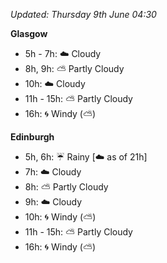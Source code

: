 *Updated: Thursday 9th June 04:30*

**Glasgow**

* 5h - 7h: :cloud: Cloudy
* 8h, 9h: :partly_sunny: Partly Cloudy
* 10h: :cloud: Cloudy
* 11h - 15h: :partly_sunny: Partly Cloudy
* 16h: :cyclone: Windy (:partly_sunny:)

**Edinburgh**

* 5h, 6h: :umbrella: Rainy [:cloud: as of 21h]
* 7h: :cloud: Cloudy
* 8h: :partly_sunny: Partly Cloudy
* 9h: :cloud: Cloudy
* 10h: :cyclone: Windy (:partly_sunny:)
* 11h - 15h: :partly_sunny: Partly Cloudy
* 16h: :cyclone: Windy (:partly_sunny:)
